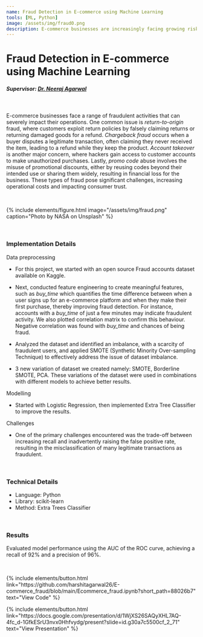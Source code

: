 ```yaml
---
name: Fraud Detection in E-commerce using Machine Learning
tools: [ML, Python]
image: /assets/img/fraud0.png
description: E-commerce businesses are increasingly facing growing risks from various fraudulent activities. These issues not only escalate operational costs but also threaten consumer trust, making it essential for businesses to implement robust fraud prevention measures. I Developed a Machine Learning model to identify fraudulent activities on e-commerce platforms, enabling timely intervention against fraudulent users.
---
```


# Fraud Detection in E-commerce using Machine Learning
##### Supervisor: <a href = "https://scholar.google.com/citations?user=NMTJ718AAAAJ&hl=en"> Dr. Neeraj Agarwal</a>

<br>

E-commerce businesses face a range of fraudulent activities that can severely impact their operations. One common issue is *return-to-origin* fraud, where customers exploit return policies by falsely claiming returns or returning damaged goods for a refund. *Chargeback fraud* occurs when a buyer disputes a legitimate transaction, often claiming they never received the item, leading to a refund while they keep the product. *Account takeover* is another major concern, where hackers gain access to customer accounts to make unauthorized purchases. Lastly, *promo code* abuse involves the misuse of promotional discounts, either by reusing codes beyond their intended use or sharing them widely, resulting in financial loss for the business. These types of fraud pose significant challenges, increasing operational costs and impacting consumer trust.

<br>

{% include elements/figure.html image="/assets/img/fraud.png" caption="Photo by NASA on Unsplash" %}

<!-- ![preview](/assets/img/fraud0.png) -->

<br>

### Implementation Details

Data preprocessing

* For this project, we started with an open source Fraud accounts dataset available on Kaggle.

* Next, conducted feature engineering to create meaningful features, such as *buy_time* which quantifies the time difference between when a user signs up for an e-commerce platform and when they make their first purchase, thereby improving fraud detection. For instance, accounts with a *buy_time* of just a few minutes may indicate fraudulent activity. We also plotted correlation matrix to confirm this behaviour. Negative correlation was found with *buy_time* and chances of being fraud.

* Analyzed the dataset and identified an imbalance, with a scarcity of fraudulent users, and applied SMOTE (Synthetic Minority Over-sampling Technique) to effectively address the issue of dataset imbalance.

* 3 new variation of dataset we created namely: SMOTE, Borderline SMOTE, PCA. These variations of the dataset were used in combinations with different   models to achieve better results.

Modelling
* Started with Logistic Regression, then implemented Extra Tree Classifier to improve the results. 

<!-- {% include elements/figure.html image="/assets/img/isro2.jpeg" caption="Results" %} -->

<!-- ![preview](/assets/img/isro2.jpeg) -->


Challenges 
* One of the primary challenges encountered was the trade-off between increasing recall and inadvertently raising the false positive rate, resulting in the misclassification of many legitimate transactions as fraudulent.

<br>

### Technical Details
<ul>
<li>Language: Python</li>
<li>Library: scikit-learn</li>
<li>Method: Extra Trees Classifier</li>
</ul>

<br>

### Results
Evaluated model performance using the AUC of the ROC curve, achieving a recall of 92% and a precision of 96%.

<br>

<p class="text-center">
{% include elements/button.html link="https://github.com/harshitagarwal26/E-commerce_fraud/blob/main/Ecommerce_fraud.ipynb?short_path=88026b7" text="View Code" %}      
</p>
<p class="text-center">
{% include elements/button.html link="https://docs.google.com/presentation/d/1WjXS26SAQyXHL7AQ-4fc_d-1GfkESrU3nvx0Hhfvydg/present?slide=id.g30a7c5500cf_2_71" text="View Presentation" %}      
</p>
<!-- <p class="text-center">
{% include elements/button.html link="https://drive.google.com/file/d/1IAE-T9W7qWpdHEKeVr-rZRE2RLLZ3Lm8/view?usp=sharing" text="View Report" %}
</p> -->
